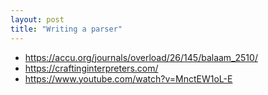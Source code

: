 ```yaml
---
layout: post
title: "Writing a parser"
---
```


- https://accu.org/journals/overload/26/145/balaam_2510/
- https://craftinginterpreters.com/
- https://www.youtube.com/watch?v=MnctEW1oL-E
